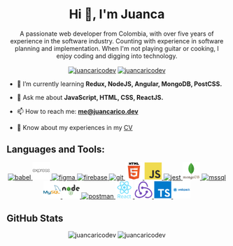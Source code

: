<!--
### Hi there 👋
**juancaricodev/juancaricodev** is a ✨ _special_ ✨ repository because its `README.md` (this file) appears on your GitHub profile.

Here are some ideas to get you started:

- 🔭 I’m currently working on ...
- 🌱 I’m currently learning ...
- 👯 I’m looking to collaborate on ...
- 🤔 I’m looking for help with ...
- 💬 Ask me about ...
- 📫 How to reach me: ...
- 😄 Pronouns: ...
- ⚡ Fun fact: ...
-->

<h1 align="center">Hi 👋, I'm Juanca</h1>
<p align="center">
  A passionate web developer from Colombia, with over five years of experience in the software industry. Counting with experience in software planning and implementation.
  When I'm not playing guitar or cooking, I enjoy coding and digging into technology.
</p>

<p align="center">
<!-- <a href="https://dev.to/juancaricodev" target="blank"><img align="center" src="https://cdn.jsdelivr.net/npm/simple-icons@3.0.1/icons/dev-dot-to.svg" alt="juancaricodev" height="30" width="40" /></a> -->
<a href="https://twitter.com/juancaricodev" target="blank"><img align="center" src="https://cdn.jsdelivr.net/npm/simple-icons@3.0.1/icons/twitter.svg" alt="juancaricodev" height="30" width="40" /></a>
<a href="https://linkedin.com/in/juancaricodev" target="blank"><img align="center" src="https://cdn.jsdelivr.net/npm/simple-icons@3.0.1/icons/linkedin.svg" alt="juancaricodev" height="30" width="40" /></a>
</p>

- 🌱 I’m currently learning **Redux, NodeJS, Angular, MongoDB, PostCSS.**

- 💬 Ask me about **JavaScript, HTML, CSS, ReactJS.**

- 📫 How to reach me: **me@juancarico.dev**

- 📄 Know about my experiences in my [CV](https://github.com/juancaricodev/cv/blob/main/cv.pdf)



<h2 align="left">Languages and Tools:</h2>
<p align="center"> <a href="https://babeljs.io/" target="_blank"> <img src="https://www.vectorlogo.zone/logos/babeljs/babeljs-icon.svg" alt="babel" width="40" height="40"/> </a> <a href="https://expressjs.com" target="_blank"> <img src="https://raw.githubusercontent.com/devicons/devicon/master/icons/express/express-original-wordmark.svg" alt="express" width="40" height="40"/> </a> <a href="https://www.figma.com/" target="_blank"> <img src="https://www.vectorlogo.zone/logos/figma/figma-icon.svg" alt="figma" width="40" height="40"/> </a> <a href="https://firebase.google.com/" target="_blank"> <img src="https://www.vectorlogo.zone/logos/firebase/firebase-icon.svg" alt="firebase" width="40" height="40"/> </a> <a href="https://git-scm.com/" target="_blank"> <img src="https://www.vectorlogo.zone/logos/git-scm/git-scm-icon.svg" alt="git" width="40" height="40"/> </a> <a href="https://www.w3.org/html/" target="_blank"> <img src="https://raw.githubusercontent.com/devicons/devicon/master/icons/html5/html5-original-wordmark.svg" alt="html5" width="40" height="40"/> </a> <a href="https://developer.mozilla.org/en-US/docs/Web/JavaScript" target="_blank"> <img src="https://raw.githubusercontent.com/devicons/devicon/master/icons/javascript/javascript-original.svg" alt="javascript" width="40" height="40"/> </a> <a href="https://jestjs.io" target="_blank"> <img src="https://www.vectorlogo.zone/logos/jestjsio/jestjsio-icon.svg" alt="jest" width="40" height="40"/> </a> <a href="https://www.mongodb.com/" target="_blank"> <img src="https://raw.githubusercontent.com/devicons/devicon/master/icons/mongodb/mongodb-original-wordmark.svg" alt="mongodb" width="40" height="40"/> </a> <a href="https://www.microsoft.com/en-us/sql-server" target="_blank"> <img src="https://cdn.worldvectorlogo.com/logos/microsoft-sql-server.svg" alt="mssql" width="40" height="40"/> </a> <a href="https://www.mysql.com/" target="_blank"> <img src="https://raw.githubusercontent.com/devicons/devicon/master/icons/mysql/mysql-original-wordmark.svg" alt="mysql" width="40" height="40"/> </a> <a href="https://nodejs.org" target="_blank"> <img src="https://raw.githubusercontent.com/devicons/devicon/master/icons/nodejs/nodejs-original-wordmark.svg" alt="nodejs" width="40" height="40"/> </a> <a href="https://postman.com" target="_blank"> <img src="https://www.vectorlogo.zone/logos/getpostman/getpostman-icon.svg" alt="postman" width="40" height="40"/> </a> <a href="https://reactjs.org/" target="_blank"> <img src="https://raw.githubusercontent.com/devicons/devicon/master/icons/react/react-original-wordmark.svg" alt="react" width="40" height="40"/> </a> <a href="https://redux.js.org" target="_blank"> <img src="https://raw.githubusercontent.com/devicons/devicon/master/icons/redux/redux-original.svg" alt="redux" width="40" height="40"/> </a> <a href="https://www.typescriptlang.org/" target="_blank"> <img src="https://raw.githubusercontent.com/devicons/devicon/master/icons/typescript/typescript-original.svg" alt="typescript" width="40" height="40"/> </a> <a href="https://webpack.js.org" target="_blank"> <img src="https://raw.githubusercontent.com/devicons/devicon/d00d0969292a6569d45b06d3f350f463a0107b0d/icons/webpack/webpack-original-wordmark.svg" alt="webpack" width="40" height="40"/> </a> </p>

<h2 align="left">GitHub Stats</h2>
<p align="center">
  <img src="https://github-readme-stats.vercel.app/api/top-langs?username=juancaricodev&theme=dracula&show_icons=true&locale=en&count_private=true&hide=stylus,shell" alt="juancaricodev" />
<!--   &nbsp; -->
  <img src="https://github-readme-stats.vercel.app/api?username=juancaricodev&theme=dracula&show_icons=true&locale=en&line_height=27" alt="juancaricodev" />
</p>
